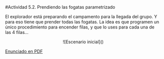 #Actividad 5.2. Prendiendo las fogatas parametrizado

El explorador está preparando el campamento para la llegada del grupo. Y para eso tiene que prender todas las fogatas.
La idea es que programen un único procedimiento para encender filas, y que lo uses para cada una de las 4 filas...

<center>
![Escenario inicial]()
</center>


[Enunciado en PDF][PDF]

[PDF]: 
https://raw.githubusercontent.com/gobstones/laprogramacionysudidactica2/master/Proyectos/5.Par%C3%A1metros%20en%20procedimientos%20y%20funciones/5.2.Prendiendo%20las%20fogatas%20parametrizado/resources/description.pdf "Enunciado de 'Prendiendo las fogatas parametrizado' en PDF"